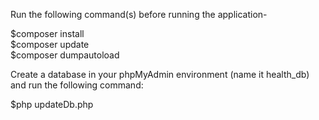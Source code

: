
Run the following command(s) before running the application-

$composer install \
$composer update \
$composer dumpautoload



Create a database in your phpMyAdmin environment (name it health_db) and run the following command:

$php updateDb.php


